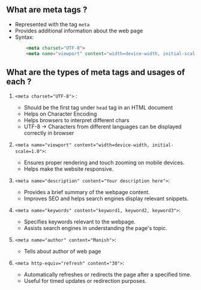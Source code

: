 ## What are meta tags ?

- Represented with the tag `meta`
- Provides additional information about the web page
- Syntax: 
    ```html
        <meta charset="UTF-8">
        <meta name="viewport" content="width=device-width, initial-scale=1.0"/>
    ```


## What are the types of meta tags and usages of each ?

1. `<meta charset="UTF-8">` :
    - Should be the first tag under `head` tag in an HTML document
    - Helps on Character Encoding
    - Helps browsers to interpret different chars
    - UTF-8 -> Characters from different languages can be displayed correctly in browser
  
2. `<meta name="viewport" content="width=device-width, initial-scale=1.0">`:
    - Ensures proper rendering and touch zooming on mobile devices.
    - Helps make the website responsive.

3. `<meta name="description" content="Your description here">`:
    - Provides a brief summary of the webpage content.
    - Improves SEO and helps search engines display relevant snippets.

4. `<meta name="keywords" content="keyword1, keyword2, keyword3">`:
    - Specifies keywords relevant to the webpage.
    - Assists search engines in understanding the page's topic.

5. `<meta name="author" content="Manish">`:
    - Tells about author of web page

6. `<meta http-equiv="refresh" content="30">`:
    - Automatically refreshes or redirects the page after a specified time.
    - Useful for timed updates or redirection purposes.
